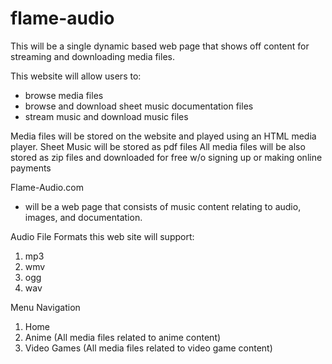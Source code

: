 # flame-audio
This will be a single dynamic based web page that shows off content for streaming and downloading media files. 

This website will allow users to: 
- browse media files
- browse and download sheet music documentation files
- stream music and download music files

Media files will be stored on the website and played using an HTML media player.
Sheet Music will be stored as pdf files
All media files will be also stored as zip files and downloaded for free w/o signing up or making online payments

Flame-Audio.com 
  - will be a web page that consists of music content relating to audio, images, and documentation.

Audio File Formats this web site will support:
  1. mp3
  2. wmv
  3. ogg
  4. wav
  
Menu Navigation
  1. Home
  2. Anime (All media files related to anime content)
  3. Video Games (All media files related to video game content)
